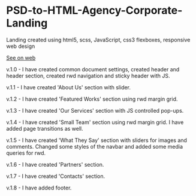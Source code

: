 # PSD-to-HTML-Agency-Corporate-Landing
Landing created using html5, scss, JavaScript, css3 flexboxes, responsive web design

<a href="https://matutamiller.github.io/PSD-to-HTML-Agency-Corporate-Landing/">See on web</a>

v.1.0 - I have created common document settings, created header and header section, created rwd navigation and sticky header with JS.

v.1.1 - I have created 'About Us' section with slider.

v.1.2 - I have created 'Featured Works' section using rwd margin grid.

v.1.3 - I have created 'Our Services' section with JS controlled pop-ups.

v.1.4 - I have created 'Small Team' section using rwd margin grid.
        I have added page transitions as well.

v.1.5 - I have created 'What They Say' section with sliders for images and comments. Changed some styles of the navbar and added some media queries for rwd.

v.1.6 - I have created 'Partners' section.

v.1.7 - I have created 'Contacts' section.    

v.1.8 - I have added footer.
